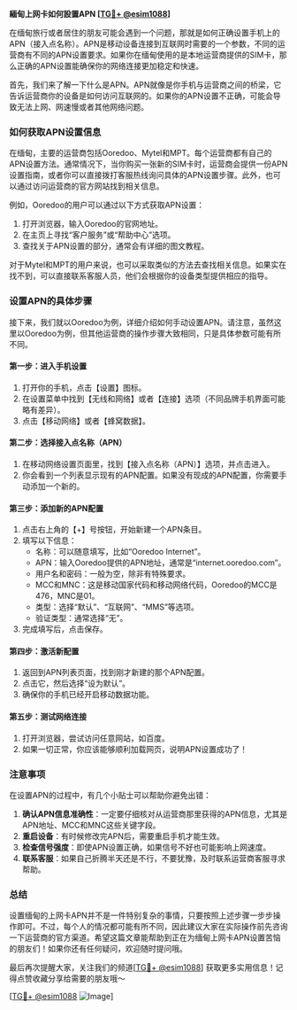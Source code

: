 **緬甸上网卡如何設置APN [[TG💪+ @esim1088](https://t.me/s/esim1088)]**

在缅甸旅行或者居住的朋友可能会遇到一个问题，那就是如何正确设置手机上的APN（接入点名称）。APN是移动设备连接到互联网时需要的一个参数，不同的运营商有不同的APN设置要求。如果你在缅甸使用的是本地运营商提供的SIM卡，那么正确的APN设置能确保你的网络连接更加稳定和快速。

首先，我们来了解一下什么是APN。APN就像是你手机与运营商之间的桥梁，它告诉运营商你的设备是如何访问互联网的。如果你的APN设置不正确，可能会导致无法上网、网速慢或者其他网络问题。

### 如何获取APN设置信息

在缅甸，主要的运营商包括Ooredoo、Mytel和MPT。每个运营商都有自己的APN设置方法。通常情况下，当你购买一张新的SIM卡时，运营商会提供一份APN设置指南，或者你可以直接拨打客服热线询问具体的APN设置步骤。此外，也可以通过访问运营商的官方网站找到相关信息。

例如，Ooredoo的用户可以通过以下方式获取APN设置：
1. 打开浏览器，输入Ooredoo的官网地址。
2. 在主页上寻找“客户服务”或“帮助中心”选项。
3. 查找关于APN设置的部分，通常会有详细的图文教程。

对于Mytel和MPT的用户来说，也可以采取类似的方法去查找相关信息。如果实在找不到，可以直接联系客服人员，他们会根据你的设备类型提供相应的指导。

### 设置APN的具体步骤

接下来，我们就以Ooredoo为例，详细介绍如何手动设置APN。请注意，虽然这里以Ooredoo为例，但其他运营商的操作步骤大致相同，只是具体参数可能有所不同。

#### 第一步：进入手机设置
1. 打开你的手机，点击【设置】图标。
2. 在设置菜单中找到【无线和网络】或者【连接】选项（不同品牌手机界面可能略有差异）。
3. 点击【移动网络】或者【蜂窝数据】。

#### 第二步：选择接入点名称（APN）
1. 在移动网络设置页面里，找到【接入点名称（APN）】选项，并点击进入。
2. 你会看到一个列表显示现有的APN配置。如果没有现成的APN配置，你需要手动添加一个新的。

#### 第三步：添加新的APN配置
1. 点击右上角的【+】号按钮，开始新建一个APN条目。
2. 填写以下信息：
   - 名称：可以随意填写，比如“Ooredoo Internet”。
   - APN：输入Ooredoo提供的APN地址，通常是“internet.ooredoo.com”。
   - 用户名和密码：一般为空，除非有特殊要求。
   - MCC和MNC：这是移动国家代码和移动网络代码，Ooredoo的MCC是476，MNC是01。
   - 类型：选择“默认”、“互联网”、“MMS”等选项。
   - 验证类型：通常选择“无”。
3. 完成填写后，点击保存。

#### 第四步：激活新配置
1. 返回到APN列表页面，找到刚才新建的那个APN配置。
2. 点击它，然后选择“设为默认”。
3. 确保你的手机已经开启移动数据功能。

#### 第五步：测试网络连接
1. 打开浏览器，尝试访问任意网站，如百度。
2. 如果一切正常，你应该能够顺利加载网页，说明APN设置成功了！

### 注意事项

在设置APN的过程中，有几个小贴士可以帮助你避免出错：

1. **确认APN信息准确性**：一定要仔细核对从运营商那里获得的APN信息，尤其是APN地址、MCC和MNC这些关键字段。
2. **重启设备**：有时候修改完APN后，需要重启手机才能生效。
3. **检查信号强度**：即使APN设置正确，如果信号不好也可能影响上网速度。
4. **联系客服**：如果自己折腾半天还是不行，不要犹豫，及时联系运营商客服寻求帮助。

### 总结

设置缅甸的上网卡APN并不是一件特别复杂的事情，只要按照上述步骤一步步操作即可。不过，每个人的情况都可能有所不同，因此建议大家在实际操作前先咨询一下运营商的官方渠道。希望这篇文章能帮助到正在为缅甸上网卡APN设置苦恼的朋友们！如果你还有任何疑问，欢迎随时提问哦。

最后再次提醒大家，关注我们的频道[[TG💪+ @esim1088](https://t.me/s/esim1088)] 获取更多实用信息！记得点赞收藏分享给需要的朋友哦～

[[TG💪+ @esim1088](https://t.me/s/esim1088) ![Image](https://i.postimg.cc/4NQfJmqS/Snipaste-2025-05-13-00-14-12.png)]
